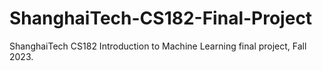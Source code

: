 # ShanghaiTech-CS182-Final-Project
ShanghaiTech CS182 Introduction to Machine Learning final project, Fall 2023.
